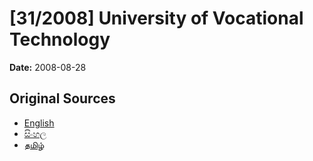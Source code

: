 # [31/2008] University of Vocational Technology

**Date:** 2008-08-28

## Original Sources

- [English](https://documents.gov.lk/view/acts/2008/8/31-2008_E.pdf)
- [සිංහල](https://documents.gov.lk/view/acts/2008/8/31-2008_S.pdf)
- [தமிழ்](https://documents.gov.lk/view/acts/2008/8/31-2008_T.pdf)
